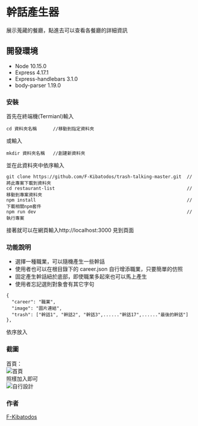 # 幹話產生器

展示蒐藏的餐廳，點進去可以查看各餐廳的詳細資訊

## 開發環境

- Node 10.15.0
- Express 4.17.1
- Express-handlebars 3.1.0
- body-parser 1.19.0

### 安裝

首先在終端機(Termianl)輸入

```
cd 資料夾名稱      //移動到指定資料夾
```

或輸入

```
mkdir 資料夾名稱   //創建新資料夾
```

並在此資料夾中依序輸入

```
git clone https://github.com/F-Kibatodos/trash-talking-master.git  //將此專案下載到資料夾
cd restaurant-list                                                 //移動到專案資料夾
npm install                                                        //下載相關npm套件
npm run dev                                                        //執行專案
```

接著就可以在網頁輸入http://localhost:3000 見到頁面

### 功能說明

- 選擇一種職業，可以隨機產生一些幹話
- 使用者也可以在根目錄下的 career.json 自行增添職業，只要簡單的仿照
- 固定產生幹話紐於底部，即使職業多起來也可以馬上產生
- 使用者忘記選則對象會有其它字句

```
{
  "career": "職業",
  "image": "圖片連結",
  "trash": ["幹話1", "幹話2", "幹話3",......"幹話17",......"最後的幹話"]
},
```

依序放入

### 截圖

首頁：  
![首頁](https://i.imgur.com/YY9bve9.png)  
照樣加入即可  
![自行設計](https://i.imgur.com/ZeVpnTb.png)

### 作者

[F-Kibatodos](https://github.com/F-Kibatodos)

